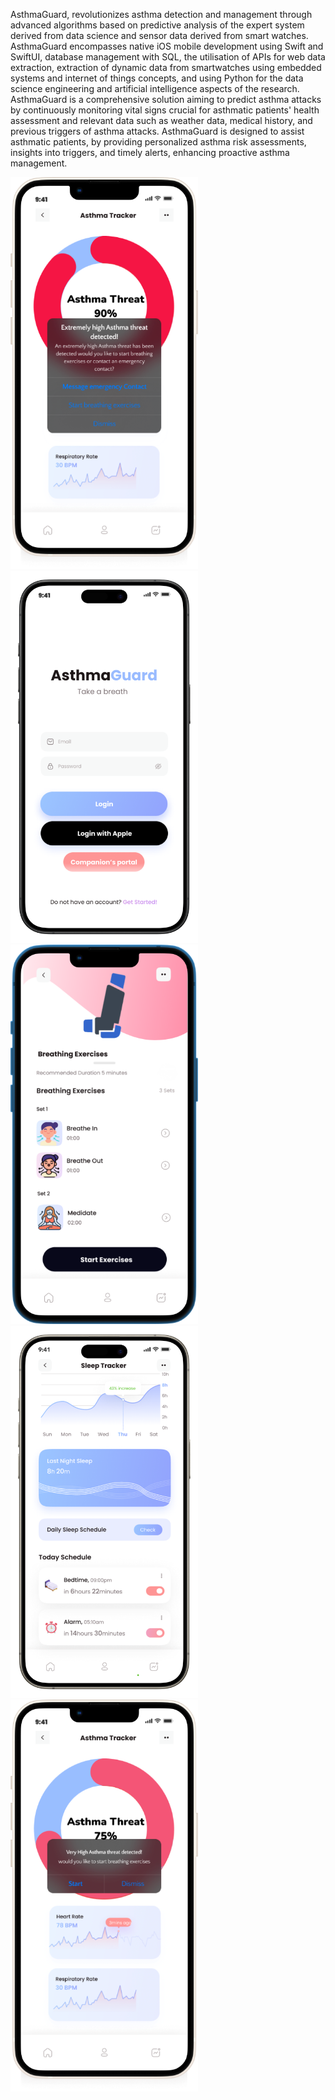 AsthmaGuard, revolutionizes asthma detection and management through advanced algorithms based on predictive analysis of the expert system derived from data science and sensor data derived from smart watches.
AsthmaGuard encompasses native iOS mobile development using Swift and SwiftUI, database management with SQL, the utilisation of APIs for web data extraction, extraction of dynamic data from smartwatches using embedded systems and internet of things concepts, and using Python for the data science engineering and artificial intelligence aspects of the research.
AsthmaGuard is a comprehensive solution aiming to predict asthma attacks by continuously monitoring vital signs crucial for asthmatic patients' health assessment and relevant data such as weather data, medical history, and previous triggers of asthma attacks. 
AsthmaGuard is designed to assist asthmatic patients, by providing personalized asthma risk assessments, insights into triggers, and timely alerts, enhancing proactive asthma management. 

<div style="display: inline-block; width: 300px;">
    <img src="pictures/AsthmaThreat1.png" alt="Asthma Screenshot" width="300">
</div>

<div style="display: inline-block; width: 300px;">
    <img src="pictures/Login.png" alt="Login Screenshot" width="300">
</div>

<div style="display: inline-block; width: 300px;">
    <img src="pictures/breath.png" alt="Breathe Screenshot" width="300">
</div>

<div style="display: inline-block; width: 300px;">
    <img src="pictures/Sleep.png" alt="Sleep Screenshot" width="300">
</div>

<div style="display: inline-block; width: 300px;">
    <img src="pictures/AsthmaThreat2.png" alt="Asthma Screenshot" width="300">
</div>
